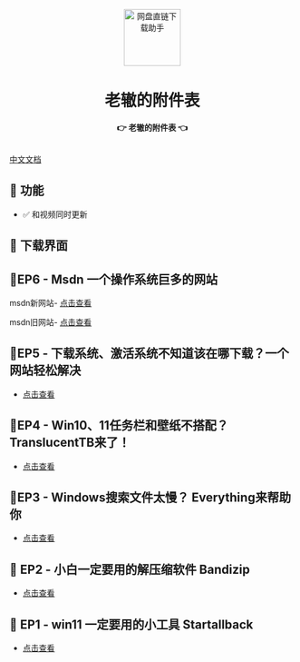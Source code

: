<p align="center">
    <img width="100" height="100" src="https://www.youxiaohou.com/logo.gif" alt="网盘直链下载助手">
  </a>
</p>

<h1 align="center">老辙的附件表
</h1>


<div align="center">
  <strong>👉 老辙的附件表 👈</strong><br>
</div>
<br>

[中文文档](README.md) 

## 🔧 功能

- ✅ 和视频同时更新

## 🎨 下载界面

## 📝**EP6 -  Msdn 一个操作系统巨多的网站**

msdn新网站- [点击查看](https://next.itellyou.cn/)

msdn旧网站- [点击查看](https://msdn.itellyou.cn/)

## 📝**EP5 -  下载系统、激活系统不知道该在哪下载？一个网站轻松解决**

- [点击查看](https://helloWindows.cn)

## 📝**EP4 - Win10、11任务栏和壁纸不搭配？TranslucentTB来了！**

- [点击查看](https://apps.microsoft.com/detail/9PF4KZ2VN4W9?launch=true&mode=full&hl=zh-cn&gl=cn&referrer=bingwebsearch&ocid=bingwebsearch)

## 📝**EP3 - Windows搜索文件太慢？ Everything来帮助你**

- [点击查看](https://www.voidtools.com/zh-cn/downloads/)

## 📝 **EP2 - 小白一定要用的解压缩软件 Bandizip**

- [点击查看](https://www.bandisoft.com/bandizip/)

## 📝 **EP1 - win11 一定要用的小工具 Startallback**

- [点击查看](https://Startallback.cn)
